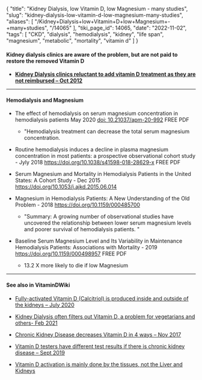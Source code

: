 {
    "title": "Kidney Dialysis, low Vitamin D, low Magnesium - many studies",
    "slug": "kidney-dialysis-low-vitamin-d-low-magnesium-many-studies",
    "aliases": [
        "/Kidney+Dialysis+low+Vitamin+D+low+Magnesium+-+many+studies",
        "/14065"
    ],
    "tiki_page_id": 14065,
    "date": "2022-11-02",
    "tags": [
        "CKD",
        "dialysis",
        "hemodialysis",
        "kidney",
        "life span",
        "magnesium",
        "metabolic",
        "mortality",
        "vitamin d"
    ]
}


#### Kidney dialysis clinics are aware of the problem, but are not paid to restore the removed Vitamin D

*  **[Kidney Dialysis clinics reluctant to add vitamin D treatment as they are not reimbursed – Oct 2012](/posts/kidney-dialysis-clinics-reluctant-to-add-vitamin-d-treatment-as-they-are-not-reimbursed)** 

---

#### Hemodialysis and Magnesium

* The effect of hemodialysis on serum magnesium concentration in hemodialysis patients May 2020 [doi: 10.21037/apm-20-992](https://doi.org/10.21037/apm-20-992) FREE PDF

   * "Hemodialysis treatment can decrease the total serum magnesium concentration.

* Routine hemodialysis induces a decline in plasma magnesium concentration in most patients: a prospective observational cohort study - Jyly 2018 https://doi.org/10.1038/s41598-018-28629-x FREE PDF

* Serum Magnesium and Mortality in Hemodialysis Patients in the United States: A Cohort Study - Dec 2015 https://doi.org/10.1053/j.ajkd.2015.06.014

* Magnesium in Hemodialysis Patients: A New Understanding of the Old Problem - 2018 https://doi.org/10.1159/000485700

   * "Summary: A growing number of observational studies have uncovered the relationship between lower serum magnesium levels and poorer survival of hemodialysis patients. "

* Baseline Serum Magnesium Level and Its Variability in Maintenance Hemodialysis Patients: Associations with Mortality - 2019 https://doi.org/10.1159/000498957 FREE PDF

   * 13.2 X more likely to die if low Magnesium

---

#### See also in VitaminDWiki

* [Fully-activated Vitamin D (Calcitriol) is produced inside and outside of the kidneys – July 2020](/posts/fully-activated-vitamin-d-calcitriol-is-produced-inside-and-outside-of-the-kidneys)

* [Kidney Dialysis often filters out Vitamin D, a problem for vegetarians and others- Feb 2021](/posts/kidney-dialysis-often-filters-out-vitamin-d-a-problem-for-vegetarians-and-others)

* [Chronic Kidney Disease decreases Vitamin D in 4 ways – Nov 2017](/posts/chronic-kidney-disease-decreases-vitamin-d-in-4-ways)

* [Vitamin D testers have different test results if there is chronic kidney disease – Sept 2019](/posts/vitamin-d-testers-have-different-test-results-if-there-is-chronic-kidney-disease)

* [Vitamin D activation is mainly done by the tissues, not the Liver and Kidneys](/posts/vitamin-d-activation-is-mainly-done-by-the-tissues-not-the-liver-and-kidneys)

<!-- ~tc~ (alias(Hemodialysis, low Vitamin D, low Magnesium - many studies)) ~/tc~ -->

<!-- ~tc~ (alias(Dialysis, low Vitamin D, low Magnesium - many studies)) ~/tc~ -->